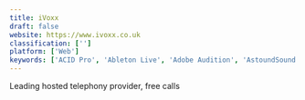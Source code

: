 ```yaml
---
title: iVoxx
draft: false 
website: https://www.ivoxx.co.uk
classification: ['']
platform: ['Web']
keywords: ['ACID Pro', 'Ableton Live', 'Adobe Audition', 'AstoundSound', 'Audacity', 'Cubase 10.5', 'FL Studio', 'FMOD', 'GoldWave', 'OpenAL', 'Pydub', 'Reason', 'Studio One', 'WavePad', 'Wwise']
---
```

Leading hosted telephony provider, free calls